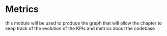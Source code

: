 # Metrics

this module will be used to produce the graph that will allow the chapter to keep track of the evolution of the KPIs and metrics about the codebase